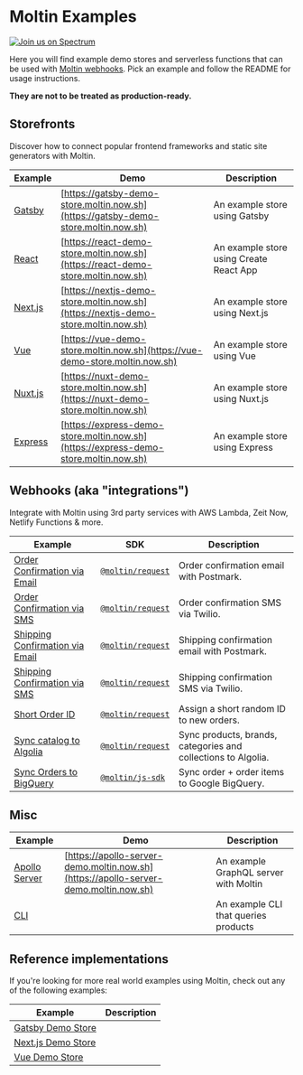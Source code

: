 # Moltin Examples

[![Join us on Spectrum](https://withspectrum.github.io/badge/badge.svg)](https://spectrum.chat/moltin)

Here you will find example demo stores and serverless functions that can be used with [Moltin webhooks](https://docs.moltin.com/advanced/events). Pick an example and follow the README for usage instructions.

**They are not to be treated as production-ready.**

## Storefronts

Discover how to connect popular frontend frameworks and static site generators with Moltin.

| Example             | Demo                                                                                 | Description                             |
| ------------------- | ------------------------------------------------------------------------------------ | --------------------------------------- |
| [Gatsby](/nextjs)   | [https://gatsby-demo-store.moltin.now.sh](https://gatsby-demo-store.moltin.now.sh)   | An example store using Gatsby           |
| [React](/react)     | [https://react-demo-store.moltin.now.sh](https://react-demo-store.moltin.now.sh)     | An example store using Create React App |
| [Next.js](/nextjs)  | [https://nextjs-demo-store.moltin.now.sh](https://nextjs-demo-store.moltin.now.sh)   | An example store using Next.js          |
| [Vue](/vue)         | [https://vue-demo-store.moltin.now.sh](https://vue-demo-store.moltin.now.sh)         | An example store using Vue              |
| [Nuxt.js](/nuxtjs)  | [https://nuxt-demo-store.moltin.now.sh](https://nuxt-demo-store.moltin.now.sh)       | An example store using Nuxt.js          |
| [Express](/express) | [https://express-demo-store.moltin.now.sh](https://express-demo-store.moltin.now.sh) | An example store using Express          |

## Webhooks (aka "integrations")

Integrate with Moltin using 3rd party services with AWS Lambda, Zeit Now, Netlify Functions & more.

| Example                                                         | SDK                                                           | Description                                                   |
| --------------------------------------------------------------- | ------------------------------------------------------------- | ------------------------------------------------------------- |
| [Order Confirmation via Email](/order-confirmation-email)       | [`@moltin/request`](https://github.com/moltin/moltin-request) | Order confirmation email with Postmark.                       |
| [Order Confirmation via SMS](/order-confirmation-sms)           | [`@moltin/request`](https://github.com/moltin/moltin-request) | Order confirmation SMS via Twilio.                            |
| [Shipping Confirmation via Email](/shipping-confirmation-email) | [`@moltin/request`](https://github.com/moltin/moltin-request) | Shipping confirmation email with Postmark.                    |
| [Shipping Confirmation via SMS](/shipping-confirmation-sms)     | [`@moltin/request`](https://github.com/moltin/moltin-request) | Shipping confirmation SMS via Twilio.                         |
| [Short Order ID](/short-order-id)                               | [`@moltin/request`](https://github.com/moltin/moltin-request) | Assign a short random ID to new orders.                       |
| [Sync catalog to Algolia](/sync-catalog-to-algolia)             | [`@moltin/request`](https://github.com/moltin/moltin-request) | Sync products, brands, categories and collections to Algolia. |
| [Sync Orders to BigQuery](/sync-orders-to-big-query)            | [`@moltin/js-sdk`](https://github.com/moltin/js-sdk)          | Sync order + order items to Google BigQuery.                  |

## Misc

| Example                         | Demo                                                                                 | Description                           |
| ------------------------------- | ------------------------------------------------------------------------------------ | ------------------------------------- |
| [Apollo Server](/apollo-server) | [https://apollo-server-demo.moltin.now.sh](https://apollo-server-demo.moltin.now.sh) | An example GraphQL server with Moltin |
| [CLI](/cli-app)                 |                                                                                      | An example CLI that queries products  |

## Reference implementations

If you're looking for more real world examples using Moltin, check out any of the following examples:

| Example                                                          | Description |
| ---------------------------------------------------------------- | ----------- |
| [Gatsby Demo Store](https://github.com/moltin/gatsby-demo-store) |             |
| [Next.js Demo Store](https://github.com/moltin/next-demo-store)  |             |
| [Vue Demo Store](https://github.com/moltin/gatsby-demo-store)    |             |
